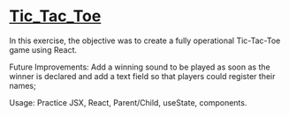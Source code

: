 # [Tic_Tac_Toe](https://danilocanuto.github.io/Tic_Tac_Toe/)

<file src="standalone.html"/>

In this exercise, the objective was to create a fully operational Tic-Tac-Toe game using React.

Future Improvements: Add a winning sound to be played as soon as the winner is declared and add a text field so that players could register their names;

Usage: Practice JSX, React, Parent/Child, useState, components.
